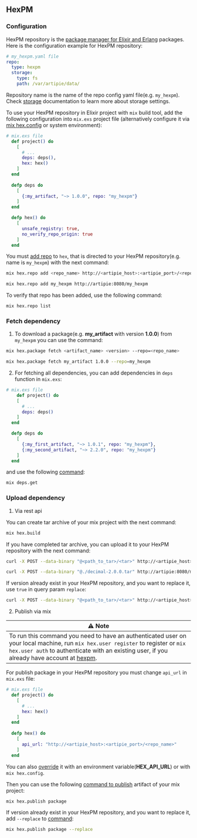 ## HexPM

### Configuration

HexPM repository is the [package manager for Elixir and Erlang](https://www.hex.pm/) packages.
Here is the configuration example for HexPM repository:
```yaml
# my_hexpm.yaml file
repo:
  type: hexpm
  storage:
    type: fs
    path: /var/artipie/data/
```
Repository name is the name of the repo config yaml file(e.g. `my_hexpm`).
Check [storage](./Configuration-Storage) documentation to learn more about storage settings.

To use your HexPM repository in Elixir project with `mix` build tool, add the following configuration
into `mix.exs` project file (alternatively configure it via [mix hex.config](https://hexdocs.pm/hex/Mix.Tasks.Hex.Config.html) or system environment):
```elixir
# mix.exs file
  def project() do
    [
      # ...
      deps: deps(),
      hex: hex()
    ]
  end
  
  defp deps do
    [
      {:my_artifact, "~> 1.0.0", repo: "my_hexpm"}
    ]
  end

  defp hex() do
    [
      unsafe_registry: true,
      no_verify_repo_origin: true
    ]
  end
```

You must [add repo](https://hexdocs.pm/hex/Mix.Tasks.Hex.Repo.html) to `hex`,
that is directed to your HexPM repository(e.g. name is `my_hexpm`)  with the next command:
```bash
mix hex.repo add <repo_name> http://<artipie_host>:<artipie_port>/<repo_name>
```
```bash
mix hex.repo add my_hexpm http://artipie:8080/my_hexpm
```

To verify that repo has been added, use the following command:
```bash
mix hex.repo list
```

### Fetch dependency

1. To download a package(e.g. **my_artifact** with version **1.0.0**) from `my_hexpm` you can use the command:
```bash
mix hex.package fetch <artifact_name> <version> --repo=<repo_name>
```
```bash
mix hex.package fetch my_artifact 1.0.0 --repo=my_hexpm
```

2. For fetching all dependencies, you can add dependencies in `deps` function in `mix.exs`:
```elixir
# mix.exs file
    def project() do
    [
      # ...
      deps: deps()
    ]
  end

  defp deps do
    [
      {:my_first_artifact, "~> 1.0.1", repo: "my_hexpm"},
      {:my_second_artifact, "~> 2.2.0", repo: "my_hexpm"}
    ]
  end
```
and use the following [command](https://hexdocs.pm/mix/Mix.Tasks.Deps.html):
```bash
mix deps.get
```

### Upload dependency

1. Via rest api

You can create tar archive of your mix project with the next command:
```bash
mix hex.build
```

If you have completed tar archive, you can upload it to your HexPM repository with the next command:
```bash
curl -X POST --data-binary "@<path_to_tar>/<tar>" http://<artipie_host>:<artipie_port>/<repo_name>/publish?replace=false
```
```bash
curl -X POST --data-binary "@./decimal-2.0.0.tar" http://artipie:8080/my_hexpm/publish?replace=false
```

If version already exist in your HexPM repository, and you want to replace it, use `true` in query param `replace`:
```bash
curl -X POST --data-binary "@<path_to_tar>/<tar>" http://<artipie_host>:<artipie_port>/<repo_name>/publish?replace=true
```


2. Publish via mix

| ⚠ Note                                                                                                                                                                                                                                                |
|-------------------------------------------------------------------------------------------------------------------------------------------------------------------------------------------------------------------------------------------------------|
| To run this command you need to have an authenticated user on your local machine, run `mix hex.user register` to register or `mix hex.user auth` to authenticate with an existing user, if you already have account at [hexpm](https://hex.pm/login). |


For publish package in your HexPM repository you must change `api_url` in `mix.exs` file:
```elixir
# mix.exs file
  def project() do
    [
      # ...
      hex: hex()
    ]
  end
  
  defp hex() do
    [
      api_url: "http://<artipie_host>:<artipie_port>/<repo_name>"
    ]
  end
```
You can also [override](https://hexdocs.pm/hex/Mix.Tasks.Hex.Config.html#module-config-overrides) it with an environment variable(**HEX_API_URL**) or with `mix hex.config`.

Then you can use the following [command to publish](https://hexdocs.pm/hex/Mix.Tasks.Hex.Publish.html) artifact of your mix project:
```bash
mix hex.publish package
```

If version already exist in your HexPM repository, and you want to replace it, add `--replace` to [command](https://hexdocs.pm/hex/Mix.Tasks.Hex.Publish.html#module-command-line-options):
```bash
mix hex.publish package --replace
```
